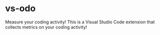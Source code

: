 # vs-odo

Measure your coding activity! This is a Visual Studio Code extension that collects metrics on your coding activity!